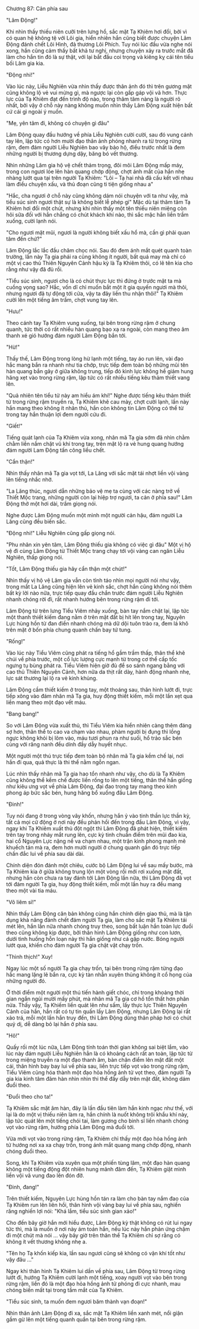 




Chương 87: Cản phía sau


"Lâm Động!"

Khi nhìn thấy thiếu niên cưỡi trên lưng hổ, sắc mặt Tạ Khiêm hơi đổi, bởi vì có quan hệ không tệ với Lôi gia, hiển nhiên hắn cũng biết được chuyện Lâm Động đánh chết Lôi Hình, đả thương Lôi Phích. Tuy nói lúc đầu vừa nghe nói xong, hắn cũng cảm thấy bất khả tư nghị, nhưng chuyện xảy ra trước mắt đã làm cho hắn tin đó là sự thật, với lại bắt đầu coi trọng và kiêng kỵ cái tên tiểu bối Lâm gia kia.

"Động nhi!"

Vào lúc này, Liễu Nghiên vừa nhìn thấy được thân ảnh đó thì trên gương mặt cũng không lộ vẻ vui mừng gì, mà ngược lại còn gấp gáp vội vã hơn. Thực lực của Tạ Khiêm đạt đến trình độ nào, trong thâm tâm nàng là người rõ nhất, bởi vậy ở chỗ này nàng không muốn nhìn thấy Lâm Động xuất hiện bất cứ cái gì ngoài ý muốn.

"Mẹ, yên tâm đi, không có chuyện gì đâu"

Lâm Động quay đầu hướng về phía Liễu Nghiên cười cười, sau đó vung cánh tay lên, lập tức có hơn mười đạo thân ảnh phóng nhanh ra từ trong rừng rậm, đem đám người Liễu Nghiên bao vây bảo hộ, điều trước nhất là đem những người bị thương dựng dậy, băng bó vết thương.

Nhìn những Lâm gia hộ vệ chết thảm trọng, đôi môi Lâm Động mấp máy, trong con ngươi lóe lên hàn quang chớp động, chợt ánh mắt của hắn nhẹ nhàng lướt qua tại trên người Tạ Khiêm: "Lôi – Tạ hai nhà đã cấu kết với nhau làm điều chuyện xấu, và thủ đoạn cũng ti tiện giống nhau a"

"Hắc, cha ngươi ở chỗ này cũng không dám nói chuyện với ta như vậy, mà tiểu súc sinh ngươi thật sự là không biết lễ phép gì" Mặc dù tại thâm tâm Tạ Khiêm hơi đổi một chút, nhưng khi nhìn thấy một tên thiếu niên miệng còn hôi sữa đối với hắn chẳng có chút khách khí nào, thì sắc mặc hắn liền trầm xuống, cười lạnh nói.

"Cho ngươi mặt mũi, ngươi là người không biết xấu hổ mà, cần gì phải quan tâm đến chứ?"

Lâm Động lắc lắc đầu châm chọc nói. Sau đó đem ánh mắt quét quanh toàn trường, lần này Tạ gia phái ra cũng không ít người, bất quá may mà chỉ có một vị cao thủ Thiên Nguyên Cảnh hậu kỳ là Tạ Khiêm thôi, có lẽ tên kia cho rằng như vậy đã đủ rồi.

"Tiểu súc sinh, ngươi cho là có chút thực lực thì đứng ở trước mặt ta mà cuồng vọng sao? Hắc, vốn dĩ chỉ muốn bắt một ít gia quyến ngươi mà thôi, nhưng ngươi đã tự động tới cửa, vậy ta đây liền thu nhận thôi!" Tạ Khiêm cười lên một tiếng âm trầm, chợt vung tay lên.

"Hưu!"

Theo cánh tay Tạ Khiêm vung xuống, tại bên trong rừng rậm ở chung quanh, tức thời có rất nhiều hàn quang bạo xạ ra ngoài, còn mang theo âm thanh xé gió hướng đám người Lâm Động bắn tới.

"Hừ!"

Thấy thế, Lâm Động trong lòng hừ lạnh một tiếng, tay áo run lên, vài đạo hắc mang bắn ra nhanh như tia chớp, trực tiếp đem toàn bộ những mũi tên hàn quang bắn gãy ở giữa không trung, tiếp đó kình lực không hề giảm hung hăng xẹt vào trong rừng rậm, lập tức có rất nhiều tiếng kêu thảm thiết vang lên.

"Quả nhiên tên tiểu tử này am hiểu ám khí!" Nghe được tiếng kêu thảm thiết từ trong rừng rậm truyền ra, Tạ Khiêm khẽ cau mày, chợt cười lạnh, lần này hắn mang theo không ít nhân thủ, hắn còn không tin Lâm Động có thể từ trong tay hắn thuận lợi đem người cứu đi.

"Giết!"

Tiếng quát lạnh của Tạ Khiêm vừa xong, nhân mã Tạ gia sớm đã nhìn chằm chằm liền nắm chặt vũ khí trong tay, trên mặt lộ ra vẻ hung quang hướng đám người Lam Động tấn công liều chết.

"Cẩn thận!"

Nhìn thấy nhân mã Tạ gia vọt tới, La Lăng với sắc mặt tái nhợt liền vội vàng lên tiếng nhắc nhở.

"La Lăng thúc, ngươi dẫn những bảo vệ mẹ ta cùng với các nàng trở về Thiết Mộc trang, những người còn lại hiệp trợ ngươi, ta cản ở phía sau!" Lâm Động thở một hơi dài, trầm giọng nói.

Nghe được Lâm Động muốn một mình một người cản hậu, đám người La Lăng cũng đều biến sắc.

"Động nhi!" Liễu Nghiên cũng gấp giọng nói.

"Phu nhân xin yên tâm, Lâm Động thiếu gia không có việc gì đâu" Một vị hộ vệ đi cùng Lâm Động từ Thiết Mộc trang chạy tới vội vàng can ngăn Liễu Nghiên, thấp giọng nói.

"Tốt, Lâm Động thiếu gia hãy cẩn thận một chút!"

Nhìn thấy vị hộ vệ Lâm gia vẫn còn tỉnh táo nhìn mọi người nói như vậy, trong mắt La Lăng cũng hiện lên vẻ kinh sắc, chợt hắn cũng không nói thêm bất kỳ lời nào nữa, trực tiếp quay đầu chắn trước đám người Liễu Nghiên nhanh chóng rời đi, rất nhanh hướng bên trong rừng rậm đi tới.

Lâm Động từ trên lưng Tiểu Viêm nhảy xuống, bàn tay nắm chặt lại, lập tức một thanh thiết kiếm đang nằm ở trên mặt đất bị hít lên trong tay, Nguyên Lực hùng hồn từ đan điền nhanh chóng mà dữ dội tuôn trào ra, đem lá khô trên mặt ở bốn phía chung quanh chấn bay tứ tung.

"Rống!"

Vào lúc này Tiểu Viêm cũng phát ra tiếng hổ gầm trầm thấp, thân thể khẽ chúi về phía trước, một cổ lực lượng cực mạnh từ trong cơ thể cấp tốc ngưng tụ bùng phát ra. Tiểu Viêm hiện giờ đủ để so sánh ngang bằng với cao thủ Thiên Nguyên Cảnh, hơn nữa da thịt rất dày, hành động nhanh nhẹ, lực sát thương lại lộ ra vẻ kinh khủng.

Lâm Động cầm thiết kiếm ở trong tay, một thoáng sau, thân hình lướt đi, trực tiếp xông vào đám nhân mã Tạ gia, huy động thiết kiếm, mỗi một lần xẹt qua liền mang theo một đạo vết máu.

"Bang bang!"

So với Lâm Động vừa xuất thủ, thì Tiểu Viêm kia hiển nhiên càng thêm đáng sợ hơn, thân thể to cao va chạm vào nhau, phàm người bị đụng thì lồng ngực không khỏi bị lõm vào, máu tươi phun ra như suối, hổ trảo sắc bén cùng với răng nanh đều dính đầy dẫy huyết nhục.

Một người một thú trực tiếp đem toàn bộ nhân mã Tạ gia kềm chế lại, nơi hắn đi qua, quả thực là thi thể nằm ngỗn ngan.

Lúc nhìn thấy nhân mã Tạ gia hao tổn nhanh như vậy, cho dù là Tạ Khiêm cũng không thể kềm chế được liền rống to lên một tiếng, thân thể hắn giống như kiêu ưng vọt về phía Lâm Động, đại đao trong tay mang theo kình phong áp bức sắc bén, hung hăng bổ xuống đầu Lâm Động.

"Đinh!"

Tuy nói đang ở trong vòng vây khốn, nhưng hắn ỷ vào tinh thần lực thần kỳ, tất cả mọi cử động ở nơi này đều phản hồi đến trong đầu Lâm Động, vì vậy, ngay khi Tạ Khiêm xuất thủ đột ngột thì Lâm Động đã phát hiện, thiết kiếm trên tay trong nháy mắt rung lên, cực kỳ tinh chuẩn điểm trên mũi đao kia, hai cổ Nguyên Lực nặng nề va chạm nhau, một trận kình phong mạnh mẽ khuếch tán mà ra, đem hơn mười người ở chung quanh gần đó trực tiếp chấn đắc lui về phía sau dài dài.

Chính diện đón đánh một chiêu, cước bộ Lâm Động lui về sau mấy bước, mà Tạ Khiêm kia ở giữa không trung lộn một vòng rồi mới rơi xuống mặt đất, nhưng hắn còn chưa ra tay đánh tới Lâm Động lần nữa, thì Lâm Động đã vọt tới đám người Tạ gia, huy động thiết kiếm, mỗi một lần huy ra đều mang theo một vài tia máu.

"Vô liêm sỉ!"

Nhìn thấy Lâm Động căn bản không cùng hắn chính diện giao thủ, mà là tận dụng khả năng đánh chết đám người Tạ gia, làm cho sắc mặt Tạ Khiêm tái mét lên, hắn lần nữa nhanh chóng truy theo, song bất luận hắn toàn lực đuổi theo cũng không kịp được, bởi thân hình Lâm Động giống như con lươn, dưới tình huống hỗn loạn này thì hắn giống như cá gặp nước. Bóng người lướt qua, khiến cho đám người Tạ gia chật vật chạy trốn.

"Thình thịch!" Xuy!

Ngay lúc một số người Tạ gia chạy trốn, tại bên trong rừng rậm từng đạo hắc mang lặng lẽ bắn ra, cực kỳ tàn nhẫn xuyên thủng không ít cổ họng của những người đó.

Ở thời điểm một người một thú tiến hành giết chóc, chỉ trong khoảng thời gian ngắn ngủi mười mấy phút, mà nhân mã Tạ gia cơ hồ tổn thất hơn phân nửa. Thấy vậy, Tạ Khiếm liền quát lên như sấm, lấy thực lực Thiên Nguyên Cảnh của hắn, hắn rất có tự tin quấn lấy Lâm Động, nhưng Lâm Động lại rất xảo trá, mỗi một lấn hắn truy đến, thì Lâm Động dùng thân pháp hơi có chút quỷ dị, dễ dàng bỏ lại hắn ở phía sau.

"Hô!"

Quấy rối một lúc nữa, Lâm Động tính toán thời gian không sai biệt lắm, vào lúc này đám người Liễu Nghiên hẳn là có khoảng cách rất an toàn, lập tức từ trong miệng truyền ra một đạo thanh âm, bàn chân điểm lên mặt đất một cái, thân hình bay bay lui về phía sau, liền trực tiếp vọt vào trong rừng rậm, Tiểu Viêm cũng hóa thành một đạo hỏa hồng ảnh tử vọt theo, đám người Tạ gia kia kinh tâm đảm hàn nhìn nhìn thi thể đầy dẫy trên mặt đất, không dám đuổi theo.

"Đuổi theo cho ta!"

Tạ Khiêm sắc mặt âm hàn, đây là lần đầu tiên làm hắn kinh ngạc như thế, với lại là do một vị thiếu niên làm ra, hắn chính là nuốt không trôi khẩu khí này, lập tức quát lên một tiếng chói tai, làm gương cho binh sĩ liền nhanh chóng vọt vào rừng rậm, hướng phía Lâm Động mà đuổi tới.

Vừa mới vọt vào trong rừng rậm, Tạ Khiêm chỉ thấy một đạo hỏa hồng ảnh tử hướng nơi xa xa chạy trốn, trong ánh mắt quang mang chớp động, nhanh chóng đuổi theo.

Song, khi Tạ Khiêm vừa xuyên qua một phiến tùng lâm, một đạo hàn quang không một tiếng động đột nhiên hung mãnh đâm đến, Tạ Khiêm giật mình liền vội vã vung đao lên đón đỡ.

"Đinh, đang!"

Trên thiết kiếm, Nguyên Lực hùng hồn tán ra làm cho bàn tay nắm đao của Tạ Khiêm run lên liên hồi, thân hình vội vàng bay lui về phía sau, nghiến răng nghiến lợi nói: "Khá lắm, tiểu súc sinh gian xảo!"

Cho đến bây giờ hắn mới hiểu được, Lâm Động kỳ thật không có rút lui ngay tức thì, mà là muốn ở nơi này ám toán hắn, nếu lúc này hắn phản ứng chậm đi một chút mà nói … vậy bây giờ trên thân thể Tạ Khiêm chỉ sợ rằng có không ít vết thương không nhẹ a.

"Tên họ Tạ khốn kiếp kia, lần sau ngươi cũng sẽ không có vận khí tốt như vậy đâu …"

Ngay khi thân hình Tạ Khiêm lui dần về phía sau, Lâm Động từ trong rừng lướt đi, hướng Tạ Khiêm cười lạnh một tiếng, xoay người vọt vào bên trong rừng rậm, liền đó là một đạo hỏa hồng ảnh tử phóng đi cực nhanh, mau chóng biến mất tại trong tầm mắt của Tạ Khiêm.

"Tiểu súc sinh, ta muốn đem ngươi băm thành vạn đoạn!"

Nhìn thân ảnh Lâm Động đi xa, sắc mặt Tạ Khiêm liền xanh mét, nổi giận gầm gừ lên một tiếng quanh quẩn tại bên trong rừng rậm.




